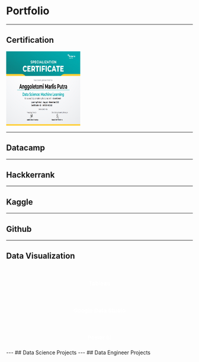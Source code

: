 # Portfolio

---
## Certification
<img src="/certification-and-logo/rakamin_ds.png" alt="Rakamin Data Science" width="200" height="200">

---
## Datacamp
---
## Hackkerrank
---
## Kaggle
---
## Github
---
## Data Visualization
<h1 align="center"><span style="color:#FFFFFF;font-weight:700;font-size:15px">
    Tableau
</span></h1>

<h1 align="center"><span style="color:#FFFFFF;font-weight:700;font-size:15px">
    Google Data Studio
</span></h1>

<h1 align="center"><span style="color:#FFFFFF;font-weight:700;font-size:15px">
    Power BI
</span></h1>
---
## Data Science Projects
---
## Data Engineer Projects
